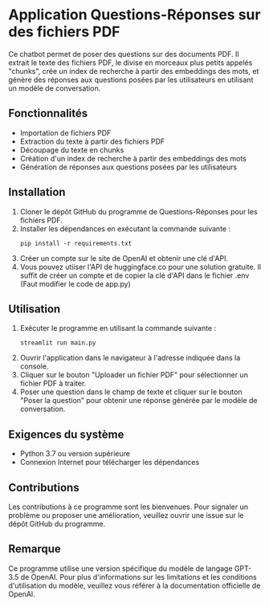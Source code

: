 # Application Questions-Réponses sur des fichiers PDF

Ce chatbot permet de poser des questions sur des documents PDF. Il extrait le texte des fichiers PDF, le divise en morceaux plus petits appelés "chunks", crée un index de recherche à partir des embeddings des mots, et génère des réponses aux questions posées par les utilisateurs en utilisant un modèle de conversation.

## Fonctionnalités

- Importation de fichiers PDF
- Extraction du texte à partir des fichiers PDF
- Découpage du texte en chunks
- Création d'un index de recherche à partir des embeddings des mots
- Génération de réponses aux questions posées par les utilisateurs

## Installation

1. Cloner le dépôt GitHub du programme de Questions-Réponses pour les fichiers PDF.
2. Installer les dépendances en exécutant la commande suivante :
   ````
   pip install -r requirements.txt
   ````
3. Créer un compte sur le site de OpenAI et obtenir une clé d'API.
4. Vous pouvez utiiser l'API de huggingface.co pour une solution gratuite. Il suffit de créer un compte et de copier la clé d'API dans le fichier .env (Faut modifier le code de app.py)
## Utilisation

1. Exécuter le programme en utilisant la commande suivante :
   ````
   streamlit run main.py
   ````
2. Ouvrir l'application dans le navigateur à l'adresse indiquée dans la console.
3. Cliquer sur le bouton "Uploader un fichier PDF" pour sélectionner un fichier PDF à traiter.
4. Poser une question dans le champ de texte et cliquer sur le bouton "Poser la question" pour obtenir une réponse générée par le modèle de conversation.

## Exigences du système

- Python 3.7 ou version supérieure
- Connexion Internet pour télécharger les dépendances

## Contributions

Les contributions à ce programme sont les bienvenues. Pour signaler un problème ou proposer une amélioration, veuillez ouvrir une issue sur le dépôt GitHub du programme.


## Remarque

Ce programme utilise une version spécifique du modèle de langage GPT-3.5 de OpenAI. Pour plus d'informations sur les limitations et les conditions d'utilisation du modèle, veuillez vous référer à la documentation officielle de OpenAI.